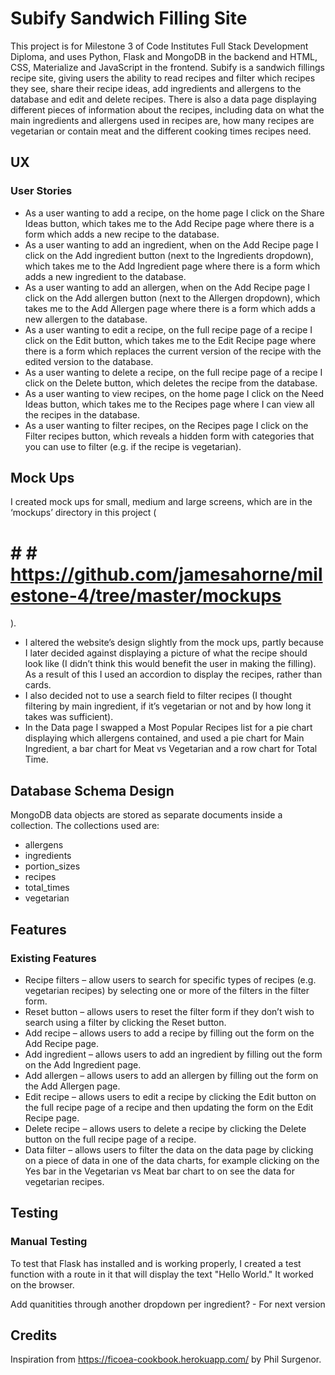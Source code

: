 # Subify Sandwich Filling Site
This project is for Milestone 3 of Code Institutes Full Stack Development Diploma, and uses Python, Flask and MongoDB in the backend and HTML, CSS, Materialize and JavaScript in the frontend.
Subify is a sandwich fillings recipe site, giving users the ability to read recipes and filter which recipes they see, share their recipe ideas, add ingredients and allergens to the database and edit and delete recipes. There is also a data page displaying different pieces of information about the recipes, including data on what the main ingredients and allergens used in recipes are, how many recipes are vegetarian or contain meat and the different cooking times recipes need.

## UX
### User Stories
* As a user wanting to add a recipe, on the home page I click on the Share Ideas button, which takes me to the Add Recipe page where there is a form which adds a new recipe to the database.
* As a user wanting to add an ingredient, when on the Add Recipe page I click on the Add ingredient button (next to the Ingredients dropdown), which takes me to the Add Ingredient page where there is a form which adds a new ingredient to the database.
* As a user wanting to add an allergen, when on the Add Recipe page I click on the Add allergen button (next to the Allergen dropdown), which takes me to the Add Allergen page where there is a form which adds a new allergen to the database.
* As a user wanting to edit a recipe, on the full recipe page of a recipe I click on the Edit button, which takes me to the Edit Recipe page where there is a form which replaces the current version of the recipe with the edited version to the database.
* As a user wanting to delete a recipe, on the full recipe page of a recipe I click on the Delete button, which deletes the recipe from the database.
* As a user wanting to view recipes, on the home page I click on the Need Ideas button, which takes me to the Recipes page where I can view all the recipes in the database.
* As a user wanting to filter recipes, on the Recipes page I click on the Filter recipes button, which reveals a hidden form with categories that you can use to filter (e.g. if the recipe is vegetarian).

## Mock Ups
I created mock ups for small, medium and large screens, which are in the ‘mockups’ directory in this project (
# # # https://github.com/jamesahorne/milestone-4/tree/master/mockups
).
* I altered the website’s design slightly from the mock ups, partly because I later decided against displaying a picture of what the recipe should look like (I didn’t think this would benefit the user in making the filling). As a result of this I used an accordion to display the recipes, rather than cards.
* I also decided not to use a search field to filter recipes (I thought filtering by main ingredient, if it’s vegetarian or not and by how long it takes was sufficient).
* In the Data page I swapped a Most Popular Recipes list for a pie chart displaying which allergens contained, and used a pie chart for Main Ingredient, a bar chart for Meat vs Vegetarian and a row chart for Total Time.

## Database Schema Design
MongoDB data objects are stored as separate documents inside a collection. The collections used are:
* allergens
* ingredients
* portion_sizes
* recipes
* total_times
* vegetarian

## Features
### Existing Features
* Recipe filters – allow users to search for specific types of recipes (e.g. vegetarian recipes) by selecting one or more of the filters in the filter form.
* Reset button – allows users to reset the filter form if they don’t wish to search using a filter by clicking the Reset button.
* Add recipe – allows users to add a recipe by filling out the form on the Add Recipe page.
* Add ingredient – allows users to add an ingredient by filling out the form on the Add Ingredient page.
* Add allergen – allows users to add an allergen by filling out the form on the Add Allergen page.
* Edit recipe – allows users to edit a recipe by clicking the Edit button on the full recipe page of a recipe and then updating the form on the Edit Recipe page.
* Delete recipe – allows users to delete a recipe by clicking the Delete button on the full recipe page of a recipe.
* Data filter – allows users to filter the data on the data page by clicking on a piece of data in one of the data charts, for example clicking on the Yes bar in the Vegetarian vs Meat bar chart to on see the data for vegetarian recipes.


## Testing
### Manual Testing
To test that Flask has installed and is working properly, I created a test function with a route in it that will display the text "Hello World." It worked on the browser.



Add quanitities through another dropdown per ingredient? - For next version

## Credits
Inspiration from https://ficoea-cookbook.herokuapp.com/ by Phil Surgenor.
